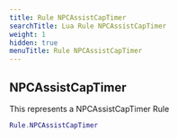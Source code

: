 ```yaml
---
title: Rule NPCAssistCapTimer
searchTitle: Lua Rule NPCAssistCapTimer
weight: 1
hidden: true
menuTitle: Rule NPCAssistCapTimer
---
```

## NPCAssistCapTimer

This represents a NPCAssistCapTimer Rule
```lua
Rule.NPCAssistCapTimer
```